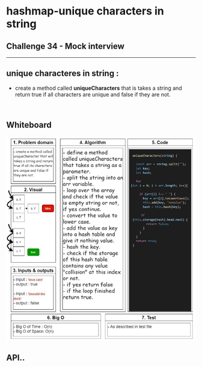 # hashmap-unique characters in string

## Challenge 34 - Mock interview

<hr>

## unique characteres in string :

- create a method called **uniqueCharacters** that is takes a string and return true if all characters are unique and false if they are not.

  <br>

## Whiteboard

![challange34](./images/challange34.jpg)

<!-- <img src="images/challange07.jpg" /> -->

## API..

<!-- Description of each method publicly available to your Linked List -->
